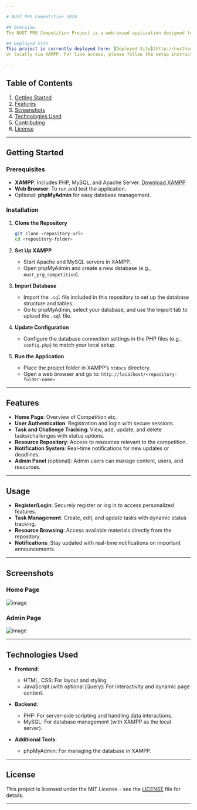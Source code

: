 ```yaml
---

# NUST PRG Competition 2024

## Overview
The NUST PRG Competition Project is a web-based application designed to serves as a central hub for competitors, volunteers, sponsors, and organizers alike, enabling efficient coordination of events, registrations, announcements, and more. Built with PHP, JavaScript, HTML, CSS, and MySQL (using XAMPP). The project combines an efficient backend with a user-friendly interface to ensure a smooth and responsive experience.

## Deployed Site
This project is currently deployed here: [Deployed Site](http://nusthackathon.lovestoblog.com/home.php?i=1)
or locally via XAMPP. For live access, please follow the setup instructions below.

---
```


## Table of Contents
1. [Getting Started](#getting-started)
2. [Features](#features)
3. [Screenshots](#screenshots)
4. [Technologies Used](#technologies-used)
5. [Contributing](#contributing)
6. [License](#license)

---

## Getting Started

### Prerequisites
- **XAMPP**: Includes PHP, MySQL, and Apache Server. [Download XAMPP](https://www.apachefriends.org/index.html)
- **Web Browser**: To run and test the application.
- Optional: **phpMyAdmin** for easy database management.

### Installation

1. **Clone the Repository**
   ```bash
   git clone <repository-url>
   cd <repository-folder>
   ```

2. **Set Up XAMPP**
   - Start Apache and MySQL servers in XAMPP.
   - Open phpMyAdmin and create a new database (e.g., `nust_prg_competition`).

3. **Import Database**
   - Import the `.sql` file included in this repository to set up the database structure and tables.
   - Go to phpMyAdmin, select your database, and use the Import tab to upload the `.sql` file.

4. **Update Configuration**
   - Configure the database connection settings in the PHP files (e.g., `config.php`) to match your local setup.

5. **Run the Application**
   - Place the project folder in XAMPP’s `htdocs` directory.
   - Open a web browser and go to: `http://localhost/<repository-folder-name>`

---

## Features

- **Home Page**: Overview of Competition etc.
- **User Authentication**: Registration and login with secure sessions.
- **Task and Challenge Tracking**: View, add, update, and delete tasks/challenges with status options.
- **Resource Repository**: Access to resources relevant to the competition.
- **Notification System**: Real-time notifications for new updates or deadlines.
- **Admin Panel** (optional): Admin users can manage content, users, and resources.

---

## Usage

- **Register/Login**: Securely register or log in to access personalized features.
- **Task Management**: Create, edit, and update tasks with dynamic status tracking.
- **Resource Browsing**: Access available materials directly from the repository.
- **Notifications**: Stay updated with real-time notifications on important announcements.

---

## Screenshots

### Home Page
![image](https://github.com/user-attachments/assets/02ecd505-27e1-4d48-a29e-2abe3ddfd666)

### Admin Page
![image](https://github.com/user-attachments/assets/d997e1b5-7c0f-429f-9293-4bad0fa9e773)

---

## Technologies Used

- **Frontend**:
  - HTML, CSS: For layout and styling.
  - JavaScript (with optional jQuery): For interactivity and dynamic page content.

- **Backend**:
  - PHP: For server-side scripting and handling data interactions.
  - MySQL: For database management (with XAMPP as the local server).

- **Additional Tools**:
  - phpMyAdmin: For managing the database in XAMPP.
    
---

## License
This project is licensed under the MIT License - see the [LICENSE](LICENSE) file for details.

---
